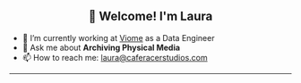 <h2 align="center">👋 Welcome! I'm Laura</h2>


- 🧪 I’m currently working at [Viome](https://www.viome.com/) as a Data Engineer
- 💬 Ask me about **Archiving Physical Media**
- 📫 How to reach me: [laura@caferacerstudios.com](laura@caferacerstudios.com)

-------
